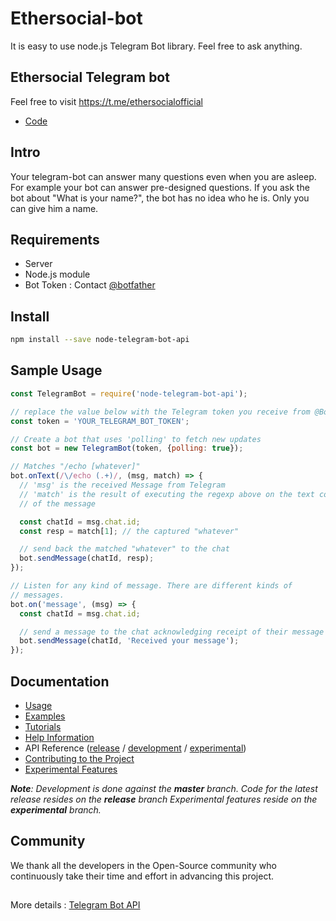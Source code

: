# Ethersocial-bot
It is easy to use node.js Telegram Bot library.
Feel free to ask anything.

## Ethersocial Telegram bot
Feel free to visit https://t.me/ethersocialofficial
* [Code](https://github.com/dgson/ethersocial-bot/blob/master/examples/Ethersocial.js)


## Intro
Your telegram-bot can answer many questions
even when you are asleep.
For example your bot can answer pre-designed questions.
If you ask the bot about "What is your name?", the bot has no idea who he is. 
Only you can give him a name.





## Requirements
* Server
* Node.js module
* Bot Token : Contact [@botfather](https://telegram.me/BotFather)




## Install
```bash
npm install --save node-telegram-bot-api
```



## Sample Usage

```js
const TelegramBot = require('node-telegram-bot-api');

// replace the value below with the Telegram token you receive from @BotFather
const token = 'YOUR_TELEGRAM_BOT_TOKEN';

// Create a bot that uses 'polling' to fetch new updates
const bot = new TelegramBot(token, {polling: true});

// Matches "/echo [whatever]"
bot.onText(/\/echo (.+)/, (msg, match) => {
  // 'msg' is the received Message from Telegram
  // 'match' is the result of executing the regexp above on the text content
  // of the message

  const chatId = msg.chat.id;
  const resp = match[1]; // the captured "whatever"

  // send back the matched "whatever" to the chat
  bot.sendMessage(chatId, resp);
});

// Listen for any kind of message. There are different kinds of
// messages.
bot.on('message', (msg) => {
  const chatId = msg.chat.id;

  // send a message to the chat acknowledging receipt of their message
  bot.sendMessage(chatId, 'Received your message');
});
```




## Documentation

* [Usage][usage]
* [Examples][examples]
* [Tutorials][tutorials]
* [Help Information][help]
* API Reference ([release][api-release] / [development][api-dev] / [experimental][api-experimental])
* [Contributing to the Project][contributing]
* [Experimental Features][experimental]



_**Note**: Development is done against the **master** branch.
Code for the latest release resides on the **release** branch
Experimental features reside on the **experimental** branch._


## Community

We thank all the developers in the Open-Source community who continuously
take their time and effort in advancing this project.


[usage]:https://github.com/yagop/node-telegram-bot-api/tree/master/doc/usage.md
[examples]:https://github.com/yagop/node-telegram-bot-api/tree/master/examples
[help]:https://github.com/yagop/node-telegram-bot-api/tree/master/doc/help.md
[tutorials]:https://github.com/yagop/node-telegram-bot-api/tree/master/doc/tutorials.md
[api-dev]:https://github.com/yagop/node-telegram-bot-api/tree/master/doc/api.md
[api-release]:https://github.com/yagop/node-telegram-bot-api/tree/release/doc/api.md
[api-experimental]:https://github.com/yagop/node-telegram-bot-api/tree/experimental/doc/api.md
[contributing]:https://github.com/yagop/node-telegram-bot-api/tree/master/CONTRIBUTING.md
[contributors]:https://github.com/yagop/node-telegram-bot-api/graphs/contributors
[experimental]:https://github.com/yagop/node-telegram-bot-api/tree/master/doc/experimental.md
[tg-channel]:https://telegram.me/node_telegram_bot_api


##
More details : [Telegram Bot API](https://core.telegram.org/bots/api)
